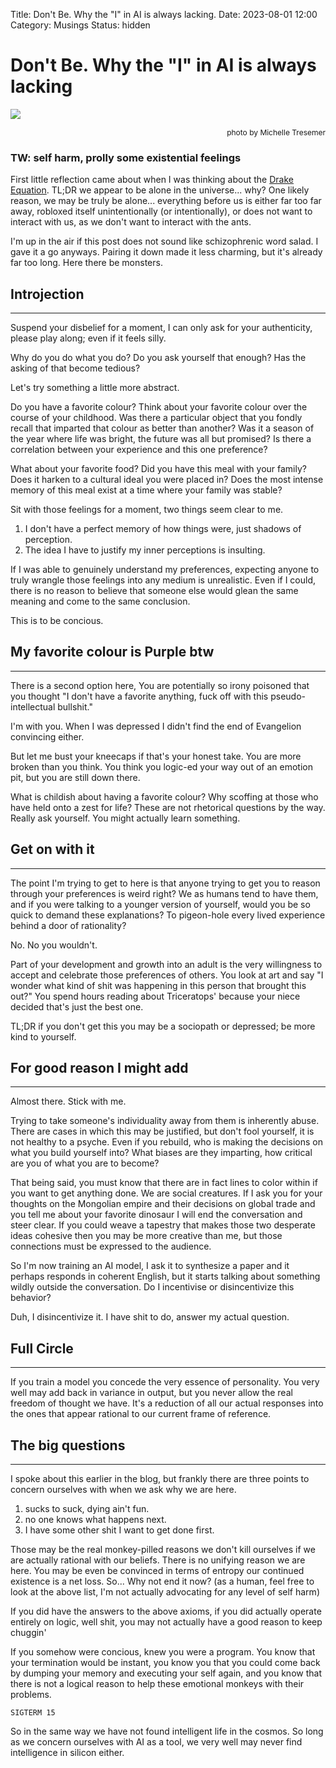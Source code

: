 Title: Don't Be. Why the "I" in AI is always lacking.
Date: 2023-08-01 12:00
Category: Musings
Status: hidden

# Don't Be. Why the "I" in AI is always lacking
![]({static}/images/spooked-feller.jpg#headimg)
<p style="text-align: right; margin-top: 0; font-size: 12px">photo by Michelle Tresemer</p>

### TW: self harm, prolly some existential feelings

First little reflection came about when I was thinking about the [Drake Equation](https://en.wikipedia.org/wiki/Drake_equation). TL;DR we appear to be alone in the universe... why? One likely reason, we may be truly be alone... everything before us is either far too far away, robloxed itself unintentionally (or intentionally), or does not want to interact with us, as we don't want to interact with the ants.

I'm up in the air if this post does not sound like schizophrenic word salad. I gave it a go anyways. Pairing it down made it less charming, but it's already far too long. Here there be monsters.

## Introjection
<hr/>

Suspend your disbelief for a moment, I can only ask for your authenticity, please play along; even if it feels silly.

Why do you do what you do? Do you ask yourself that enough? Has the asking of that become tedious?

Let's try something a little more abstract.

Do you have a favorite colour? Think about your favorite colour over the course of your childhood. Was there a particular object that you fondly recall that imparted that colour as better than another? Was it a season of the year where life was bright, the future was all but promised? Is there a correlation between your experience and this one preference?

What about your favorite food? Did you have this meal with your family? Does it harken to a cultural ideal you were placed in? Does the most intense memory of this meal exist at a time where your family was stable?

Sit with those feelings for a moment, two things seem clear to me.

1. I don't have a perfect memory of how things were, just shadows of perception.
2. The idea I have to justify my inner perceptions is insulting.

If I was able to genuinely understand my preferences, expecting anyone to truly wrangle those feelings into any medium is unrealistic. Even if I could, there is no reason to believe that someone else would glean the same meaning and come to the same conclusion.

This is to be concious.

## My favorite colour is Purple btw
<hr/>

There is a second option here, You are potentially so irony poisoned that you thought "I don't have a favorite anything, fuck off with this pseudo-intellectual bullshit."

I'm with you. When I was depressed I didn't find the end of Evangelion convincing either.

But let me bust your kneecaps if that's your honest take. You are more broken than you think. You think you logic-ed your way out of an emotion pit, but you are still down there.

What is childish about having a favorite colour? Why scoffing at those who have held onto a zest for life? These are not rhetorical questions by the way. Really ask yourself. You might actually learn something.

## Get on with it
<hr/>

The point I'm trying to get to here is that anyone trying to get you to reason through your preferences is weird right? We as humans tend to have them, and if you were talking to a younger version of yourself, would you be so quick to demand these explanations? To pigeon-hole every lived experience behind a door of rationality?

No. No you wouldn't.

Part of your development and growth into an adult is the very willingness to accept and celebrate those preferences of others. You look at art and say "I wonder what kind of shit was happening in this person that brought this out?" You spend hours reading about Triceratops' because your niece decided that's just the best one.

TL;DR if you don't get this you may be a sociopath or depressed; be more kind to yourself.

## For good reason I might add
<hr/>

Almost there. Stick with me.

Trying to take someone's individuality away from them is inherently abuse. There are cases in which this may be justified, but don't fool yourself, it is not healthy to a psyche. Even if you rebuild, who is making the decisions on what you build yourself into? What biases are they imparting, how critical are you of what you are to become?

That being said, you must know that there are in fact lines to color within if you want to get anything done. We are social creatures. If I ask you for your thoughts on the Mongolian empire and their decisions on global trade and you tell me about your favorite dinosaur I will end the conversation and steer clear. If you could weave a tapestry that makes those two desperate ideas cohesive then you may be more creative than me, but those connections must be expressed to the audience.

So I'm now training an AI model, I ask it to synthesize a paper and it perhaps responds in coherent English, but it starts talking about something wildly outside the conversation. Do I incentivise or disincentivize this behavior?

Duh, I disincentivize it. I have shit to do, answer my actual question.

## Full Circle
<hr/>

If you train a model you concede the very essence of personality. You very well may add back in variance in output, but you never allow the real freedom of thought we have. It's a reduction of all our actual responses into the ones that appear rational to our current frame of reference.

## The big questions
<hr/>

I spoke about this earlier in the blog, but frankly there are three points to concern ourselves with when we ask why we are here.

1. sucks to suck, dying ain't fun.
2. no one knows what happens next.
3. I have some other shit I want to get done first.

Those may be the real monkey-pilled reasons we don't kill ourselves if we are actually rational with our beliefs. There is no unifying reason we are here. You may be even be convinced in terms of entropy our continued existence is a net loss. So... Why not end it now? (as a human, feel free to look at the above list, I'm not actually advocating for any level of self harm)

If you did have the answers to the above axioms, if you did actually operate entirely on logic, well shit, you may not actually have a good reason to keep chuggin'

If you somehow were concious, knew you were a program. You know that your termination would be instant, you know you that you could come back by dumping your memory and executing your self again, and you know that there is not a logical reason to help these emotional monkeys with their problems.

`SIGTERM 15`

So in the same way we have not found intelligent life in the cosmos. So long as we concern ourselves with AI as a tool, we very well may never find intelligence in silicon either.
